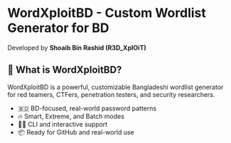 # WordXploitBD - Custom Wordlist Generator for BD
Developed by **Shoaib Bin Rashid (R3D_XplOiT)**

## 🚀 What is WordXploitBD?

WordXploitBD is a powerful, customizable Bangladeshi wordlist generator for red teamers, CTFers, penetration testers, and security researchers.

-   🇧🇩 BD-focused, real-world password patterns
-   🔥 Smart, Extreme, and Batch modes
-   🧑‍💻 CLI and interactive support
-   📦 Ready for GitHub and real-world use

